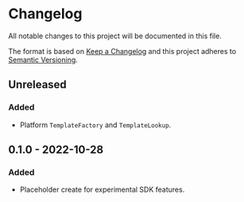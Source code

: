 <!-- markdownlint-disable MD022 MD024 MD032 -->
# Changelog
All notable changes to this project will be documented in this file.

The format is based on [Keep a Changelog](http://keepachangelog.com/en/1.0.0/)
and this project adheres to [Semantic Versioning](http://semver.org/spec/v2.0.0.html).

## Unreleased
### Added
- Platform `TemplateFactory` and `TemplateLookup`.

## 0.1.0 - 2022-10-28
### Added
- Placeholder create for experimental SDK features.
